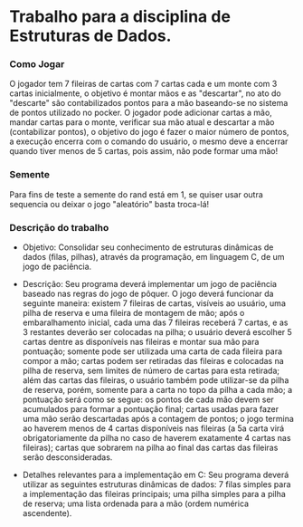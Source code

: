 # Trabalho para a disciplina de Estruturas de Dados.

### Como Jogar
O jogador tem 7 fileiras de cartas com 7 cartas cada e um monte com 3 cartas inicialmente, o objetivo é montar mãos e as "descartar", no ato do "descarte" são contabilizados pontos para a mão baseando-se no sistema de pontos utilizado no pocker.
O jogador pode adicionar cartas a mão, mandar cartas para o monte, verificar sua mão atual e descartar a mão (contabilizar pontos), o objetivo do jogo é fazer o maior número de pontos, a execução encerra com o comando do usuário, o mesmo deve a encerrar quando tiver menos de 5 cartas, pois assim, não pode formar uma mão!

### Semente
Para fins de teste a semente do rand está em 1, se quiser usar outra sequencia ou deixar o jogo "aleatório" basta troca-lá!

### Descrição do trabalho
* Objetivo:
Consolidar seu conhecimento de estruturas dinâmicas de dados (filas, pilhas), através da programação, em linguagem C, de um jogo de paciência.

* Descrição:
Seu programa deverá implementar um jogo de paciência baseado nas regras do jogo de pôquer.
O jogo deverá funcionar da seguinte maneira:
existem 7 fileiras de cartas, visíveis ao usuário, uma pilha de reserva e uma fileira de montagem de mão;
após o embaralhamento inicial, cada uma das 7 fileiras receberá 7 cartas, e as 3 restantes deverão ser colocadas na pilha;
o usuário deverá escolher 5 cartas dentre as disponíveis nas fileiras e montar sua mão para pontuação;
somente pode ser utilizada uma carta de cada fileira para compor a mão;
cartas podem ser retiradas das fileiras e colocadas na pilha de reserva, sem limites de número de cartas para esta retirada;
além das cartas das fileiras, o usuário também pode utilizar-se da pilha de reserva, porém, somente para a carta no topo da pilha a cada mão;
a pontuação será como se segue: 
os pontos de cada mão devem ser acumulados para formar a pontuação final;
cartas usadas para fazer uma mão serão descartadas após a contagem de pontos;
o jogo termina ao haverem menos de 4 cartas disponíveis nas fileiras (a 5a carta virá obrigatoriamente da pilha no caso de haverem exatamente 4 cartas nas fileiras);
cartas que sobrarem na pilha ao final das cartas das fileiras serão desconsideradas.

* Detalhes relevantes para a implementação em C:
Seu programa deverá utilizar as seguintes estruturas dinâmicas de dados:
7 filas simples para a implementação das fileiras principais;
uma pilha simples para a pilha de reserva;
uma lista ordenada para a mão (ordem numérica ascendente).


